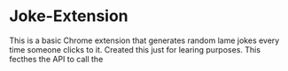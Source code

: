 # Joke-Extension
This is a basic Chrome extension that generates random lame jokes every time someone clicks to it. Created this just for learing purposes. This fecthes the API to call the 
